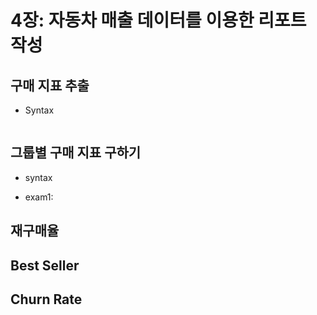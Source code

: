 # 4장: 자동차 매출 데이터를 이용한 리포트 작성



## 구매 지표 추출

- Syntax

  ```sql
  
  ```
  
  

## 그룹별 구매 지표 구하기

- syntax

- exam1:



## 재구매율



## Best Seller



## Churn Rate

